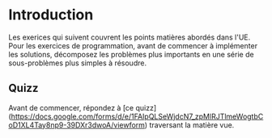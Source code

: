 # Introduction

Les exerices qui suivent couvrent les points matières abordés dans l'UE.  
Pour les exercices de programmation, avant de commencer à implémenter les solutions, décomposez les problèmes plus importants en une série de sous-problèmes plus simples à résoudre.

## Quizz

Avant de commencer, répondez à [ce quizz] (https://docs.google.com/forms/d/e/1FAIpQLSeWjdcN7_zpMlRJTlmeWogtbCoD1XL4Tay8np9-39DXr3dwoA/viewform) traversant la matière vue. 
